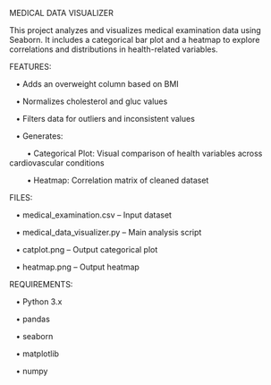 MEDICAL DATA VISUALIZER

This project analyzes and visualizes medical examination data using Seaborn. It includes a categorical bar 
plot and a heatmap to explore correlations and distributions in health-related variables.

FEATURES:

   •    Adds an overweight column based on BMI
   
   •    Normalizes cholesterol and gluc values
   
   •    Filters data for outliers and inconsistent values
   
   •    Generates:
   
        •    Categorical Plot: Visual comparison of health variables across cardiovascular conditions
        
        •    Heatmap: Correlation matrix of cleaned dataset

FILES:

   •    medical_examination.csv – Input dataset
   
   •    medical_data_visualizer.py – Main analysis script
   
   •    catplot.png – Output categorical plot
   
   •    heatmap.png – Output heatmap

REQUIREMENTS:

   •    Python 3.x
   
   •    pandas
   
   •    seaborn
   
   •    matplotlib
   
   •    numpy

